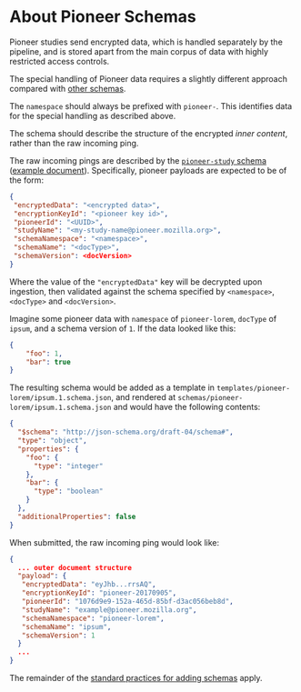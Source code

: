 # About Pioneer Schemas

Pioneer studies send encrypted data, which is handled separately by the pipeline, and is stored apart from the main corpus of data with highly restricted access controls.

The special handling of Pioneer data requires a slightly different approach compared with [other schemas](README.md#adding-a-new-schema).

The `namespace` should always be prefixed with `pioneer-`. This identifies data for the special handling as described above.

The schema should describe the structure of the encrypted *inner content*, rather than the raw incoming ping.

The raw incoming pings are described by the [`pioneer-study` schema](schemas/telemetry/pioneer-study/pioneer-study.4.schema.json) ([example document](validation/telemetry/pioneer-study.4.sample.pass.json)). Specifically, pioneer payloads are expected to be of the form:

```json
{
 "encryptedData": "<encrypted data>",
 "encryptionKeyId": "<pioneer key id>",
 "pioneerId": "<UUID>",
 "studyName": "<my-study-name@pioneer.mozilla.org>",
 "schemaNamespace": "<namespace>",
 "schemaName": "<docType>",
 "schemaVersion": <docVersion>
}
```

Where the value of the `"encryptedData"` key will be decrypted upon ingestion, then validated against the schema specified by `<namespace>`, `<docType>` and `<docVersion>`.

Imagine some pioneer data with `namespace` of `pioneer-lorem`, `docType` of `ipsum`, and a schema version of `1`. If the data looked like this:

```json
{
	"foo": 1,
	"bar": true
}
```

The resulting schema would be added as a template in `templates/pioneer-lorem/ipsum.1.schema.json`, and rendered at `schemas/pioneer-lorem/ipsum.1.schema.json` and would have the following contents:

```json
{
  "$schema": "http://json-schema.org/draft-04/schema#",
  "type": "object",
  "properties": {
    "foo": {
      "type": "integer"
    },
    "bar": {
      "type": "boolean"
    }
  },
  "additionalProperties": false
}
```

When submitted, the raw incoming ping would look like:

```json
{
  ... outer document structure
  "payload": {
   "encryptedData": "eyJhb...rrsAQ",
   "encryptionKeyId": "pioneer-20170905",
   "pioneerId": "1076d9e9-152a-465d-85bf-d3ac056beb8d",
   "studyName": "example@pioneer.mozilla.org",
   "schemaNamespace": "pioneer-lorem",
   "schemaName": "ipsum",
   "schemaVersion": 1
  }
  ...
}
```

The remainder of the [standard practices for adding schemas](README.md#adding-a-new-schema) apply.

